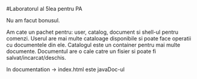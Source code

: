 #Laboratorul al 5lea pentru PA

Nu am facut bonusul.

Am cate un pachet pentru: user, catalog, document si shell-ul pentru comenzi. Userul are mai multe cataloage disponibile si poate face operatii cu documentele din ele. Catalogul este un container pentru mai multe documente. Documentul are o cale catre un fisier si poate fi salvat/incarcat/deschis.

In documentation -> index.html este javaDoc-ul
